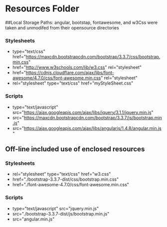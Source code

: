 # Resources Folder


##Local Storage Paths:  angular, bootstap, fontawesome, and w3Css were taken and unmodifed from their opensource directories

### Stylesheets

* type="text/css" href="https://maxcdn.bootstrapcdn.com/bootstrap/3.3.7/css/bootstrap.min.css"
* href="http://www.w3schools.com/lib/w3.css" rel="stylesheet"
* href="https://cdnjs.cloudflare.com/ajax/libs/font-awesome/4.7.0/css/font-awesome.min.css" rel="stylesheet"
* rel="stylesheet" type="text/css" href="myStyleSheet.css"

### Scripts
* type="text/javascript" src="https://ajax.googleapis.com/ajax/libs/jquery/3.1.1/jquery.min.js"
* src="https://maxcdn.bootstrapcdn.com/bootstrap/3.3.7/js/bootstrap.min.js"
* src="https://ajax.googleapis.com/ajax/libs/angularjs/1.4.8/angular.min.js"
  

## Off-line included use of enclosed resources

### Stylesheets

* rel="stylesheet" type="text/css" href="w3.css"
* href="./bootstrap-3.3.7-dist/css/bootstrap.min.css"
* href="./font-awesome-4.7.0/css/font-awesome.min.css"

### Scripts

* type="text/javascript" src="jquery.min.js"
* src="./bootstrap-3.3.7-dist/js/bootstrap.min.js"
* src="angular.min.js"
